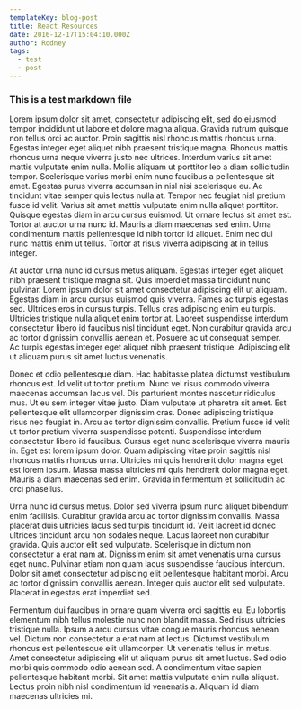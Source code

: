 ```yaml
---
templateKey: blog-post
title: React Resources
date: 2016-12-17T15:04:10.000Z
author: Rodney
tags:
  - test
  - post
---
```


### This is a test markdown file

Lorem ipsum dolor sit amet, consectetur adipiscing elit, sed do eiusmod tempor incididunt ut labore et dolore magna aliqua. Gravida rutrum quisque non tellus orci ac auctor. Proin sagittis nisl rhoncus mattis rhoncus urna. Egestas integer eget aliquet nibh praesent tristique magna. Rhoncus mattis rhoncus urna neque viverra justo nec ultrices. Interdum varius sit amet mattis vulputate enim nulla. Mollis aliquam ut porttitor leo a diam sollicitudin tempor. Scelerisque varius morbi enim nunc faucibus a pellentesque sit amet. Egestas purus viverra accumsan in nisl nisi scelerisque eu. Ac tincidunt vitae semper quis lectus nulla at. Tempor nec feugiat nisl pretium fusce id velit. Varius sit amet mattis vulputate enim nulla aliquet porttitor. Quisque egestas diam in arcu cursus euismod. Ut ornare lectus sit amet est. Tortor at auctor urna nunc id. Mauris a diam maecenas sed enim. Urna condimentum mattis pellentesque id nibh tortor id aliquet. Enim nec dui nunc mattis enim ut tellus. Tortor at risus viverra adipiscing at in tellus integer.

At auctor urna nunc id cursus metus aliquam. Egestas integer eget aliquet nibh praesent tristique magna sit. Quis imperdiet massa tincidunt nunc pulvinar. Lorem ipsum dolor sit amet consectetur adipiscing elit ut aliquam. Egestas diam in arcu cursus euismod quis viverra. Fames ac turpis egestas sed. Ultrices eros in cursus turpis. Tellus cras adipiscing enim eu turpis. Ultricies tristique nulla aliquet enim tortor at. Laoreet suspendisse interdum consectetur libero id faucibus nisl tincidunt eget. Non curabitur gravida arcu ac tortor dignissim convallis aenean et. Posuere ac ut consequat semper. Ac turpis egestas integer eget aliquet nibh praesent tristique. Adipiscing elit ut aliquam purus sit amet luctus venenatis.

Donec et odio pellentesque diam. Hac habitasse platea dictumst vestibulum rhoncus est. Id velit ut tortor pretium. Nunc vel risus commodo viverra maecenas accumsan lacus vel. Dis parturient montes nascetur ridiculus mus. Ut eu sem integer vitae justo. Diam vulputate ut pharetra sit amet. Est pellentesque elit ullamcorper dignissim cras. Donec adipiscing tristique risus nec feugiat in. Arcu ac tortor dignissim convallis. Pretium fusce id velit ut tortor pretium viverra suspendisse potenti. Suspendisse interdum consectetur libero id faucibus. Cursus eget nunc scelerisque viverra mauris in. Eget est lorem ipsum dolor. Quam adipiscing vitae proin sagittis nisl rhoncus mattis rhoncus urna. Ultricies mi quis hendrerit dolor magna eget est lorem ipsum. Massa massa ultricies mi quis hendrerit dolor magna eget. Mauris a diam maecenas sed enim. Gravida in fermentum et sollicitudin ac orci phasellus.

Urna nunc id cursus metus. Dolor sed viverra ipsum nunc aliquet bibendum enim facilisis. Curabitur gravida arcu ac tortor dignissim convallis. Massa placerat duis ultricies lacus sed turpis tincidunt id. Velit laoreet id donec ultrices tincidunt arcu non sodales neque. Lacus laoreet non curabitur gravida. Quis auctor elit sed vulputate. Scelerisque in dictum non consectetur a erat nam at. Dignissim enim sit amet venenatis urna cursus eget nunc. Pulvinar etiam non quam lacus suspendisse faucibus interdum. Dolor sit amet consectetur adipiscing elit pellentesque habitant morbi. Arcu ac tortor dignissim convallis aenean. Integer quis auctor elit sed vulputate. Placerat in egestas erat imperdiet sed.

Fermentum dui faucibus in ornare quam viverra orci sagittis eu. Eu lobortis elementum nibh tellus molestie nunc non blandit massa. Sed risus ultricies tristique nulla. Ipsum a arcu cursus vitae congue mauris rhoncus aenean vel. Dictum non consectetur a erat nam at lectus. Dictumst vestibulum rhoncus est pellentesque elit ullamcorper. Ut venenatis tellus in metus. Amet consectetur adipiscing elit ut aliquam purus sit amet luctus. Sed odio morbi quis commodo odio aenean sed. A condimentum vitae sapien pellentesque habitant morbi. Sit amet mattis vulputate enim nulla aliquet. Lectus proin nibh nisl condimentum id venenatis a. Aliquam id diam maecenas ultricies mi.
